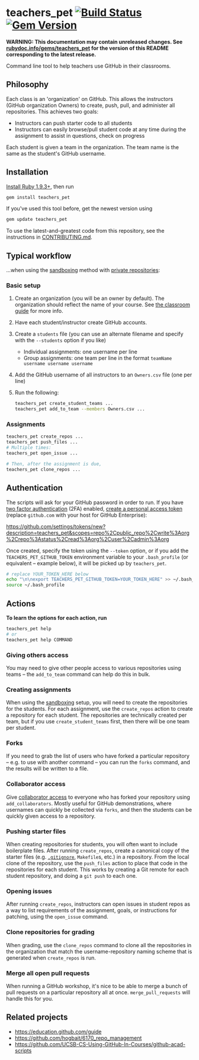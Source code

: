 # teachers_pet [![Build Status](https://travis-ci.org/education/teachers_pet.svg?branch=master)](https://travis-ci.org/education/teachers_pet) [![Gem Version](https://badge.fury.io/rb/teachers_pet.svg)](http://badge.fury.io/rb/teachers_pet)

**WARNING: This documentation may contain unreleased changes. See [rubydoc.info/gems/teachers_pet](http://rubydoc.info/gems/teachers_pet) for the version of this README corresponding to the latest release.**

Command line tool to help teachers use GitHub in their classrooms.

## Philosophy

Each class is an 'organization' on GitHub. This allows the instructors (GitHub organization Owners) to create, push, pull, and administer all repositories. This achieves two goals:

* Instructors can push starter code to all students
* Instructors can easily browse/pull student code at any time during the assignment to assist in questions, check on progress

Each student is given a team in the organization. The team name is the same as the student's GitHub username.

## Installation

[Install Ruby 1.9.3+](https://www.ruby-lang.org/en/installation/), then run

```bash
gem install teachers_pet
```

If you've used this tool before, get the newest version using

```ruby
gem update teachers_pet
```

To use the latest-and-greatest code from this repository, see the instructions in [CONTRIBUTING.md](CONTRIBUTING.md).

## Typical workflow

...when using the [sandboxing](https://education.github.com/guide/sandboxing) method with [private repositories](https://education.github.com/guide/private_repos):

### Basic setup

1. Create an organization (you will be an owner by default). The organization should reflect the name of your course. See [the classroom guide](https://education.github.com/guide#2-create-an-organization-for-your-class) for more info.
1. Have each student/instructor create GitHub accounts.
1. Create a `students` file (you can use an alternate filename and specify with the `--students` option if you like)
    * Individual assignments: one username per line
    * Group assignments: one team per line in the format `teamName username username username`
1. Add the GitHub username of all instructors to an `Owners.csv` file (one per line)
1. Run the following:

    ```bash
    teachers_pet create_student_teams ...
    teachers_pet add_to_team --members Owners.csv ...
    ```

### Assignments

```bash
teachers_pet create_repos ...
teachers_pet push_files ...
# Multiple times:
teachers_pet open_issue ...

# Then, after the assignment is due,
teachers_pet clone_repos ...
```

## Authentication

The scripts will ask for your GitHub password in order to run. If you have [two factor authentication](https://help.github.com/articles/about-two-factor-authentication) (2FA) enabled, [create a personal access token](https://help.github.com/articles/creating-an-access-token-for-command-line-use) (replace `github.com` with your host for GitHub Enterprise):

https://github.com/settings/tokens/new?description=teachers_pet&scopes=repo%2Cpublic_repo%2Cwrite%3Aorg%2Crepo%3Astatus%2Cread%3Aorg%2Cuser%2Cadmin%3Aorg

Once created, specify the token using the `--token` option, or if you add the `TEACHERS_PET_GITHUB_TOKEN` environment variable to your `.bash_profile` (or equivalent – example below), it will be picked up by `teachers_pet`.

```bash
# replace YOUR_TOKEN_HERE below
echo "\n\nexport TEACHERS_PET_GITHUB_TOKEN=YOUR_TOKEN_HERE" >> ~/.bash_profile
source ~/.bash_profile
```

## Actions

**To learn the options for each action, run**

```bash
teachers_pet help
# or
teachers_pet help COMMAND
```

### Giving others access

You may need to give other people access to various repositories using teams – the `add_to_team` command can help do this in bulk.

### Creating assignments

When using the [sandboxing](https://education.github.com/guide/sandboxing) setup, you will need to create the repositories for the students.  For each assignment, use the `create_repos` action to create a repository for each student.  The repositories are technically created per team, but if you use `create_student_teams` first, then there will be one team per student.

### Forks

If you need to grab the list of users who have forked a particular repository – e.g. to use with another command – you can run the `forks` command, and the results will be written to a file.

### Collaborator access

Give [collaborator access](https://help.github.com/articles/what-are-the-different-access-permissions#collaborator) to everyone who has forked your repository using `add_collaborators`.  Mostly useful for GitHub demonstrations, where usernames can quickly be collected via `forks`, and then the students can be quickly given access to a repository.

### Pushing starter files

When creating repositories for students, you will often want to include boilerplate files.  After running `create_repos`, create a canonical copy of the starter files (e.g. [`.gitignore`](https://github.com/github/gitignore#readme), `Makefile`s, etc.) in a repository.  From the local clone of the repository, use the `push_files` action to place that code in the repositories for each student.  This works by creating a Git remote for each student repository, and doing a `git push` to each one.

### Opening issues

After running `create_repos`, instructors can open issues in student repos as a way to list requirements of the assignment, goals, or instructions for patching, using the `open_issue` command.

### Clone repositories for grading

When grading, use the `clone_repos` command to clone all the repositories in the organization that match the username-repository naming scheme that is generated when `create_repos` is run.

### Merge all open pull requests

When running a GitHub workshop, it's nice to be able to merge a bunch of pull requests on a particular repository all at once. `merge_pull_requests` will handle this for you.

## Related projects

* https://education.github.com/guide
* https://github.com/hogbait/6170_repo_management
* https://github.com/UCSB-CS-Using-GitHub-In-Courses/github-acad-scripts
